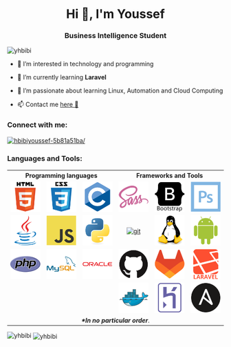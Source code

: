 <h1 align="center">Hi 👋, I'm Youssef</h1>
<h3 align="center">Business Intelligence Student</h3>

<p align="left"> <img src="https://komarev.com/ghpvc/?username=yhbibi&label=Profile%20views&color=0e75b6&style=flat" alt="yhbibi" /> </p>

- 👀 I’m interested in technology and programming

- 🌱 I’m currently learning **Laravel**

- 🧠 I’m passionate about learning Linux, Automation and Cloud Computing

- 📫 Contact me [here 📧](mailto:youssefhabibi.info@gmail.com)
  


<h3 align="left">Connect with me:</h3>
<p align="left">
<a href="https://www.linkedin.com/in/youssef-hbibi-5b81a51ba/" target="blank"><img align="center" src="https://raw.githubusercontent.com/rahuldkjain/github-profile-readme-generator/master/src/images/icons/Social/linked-in-alt.svg" alt="hbibiyoussef-5b81a51ba/" height="30" width="40" /></a>
</p>

<h3 align="left">Languages and Tools:</h3>



<table border="0" cellspacing="0" cellpadding="0" allign="center">
  <tbody>
    <tr>
      <th colspan="3">Programming languages</th>
      <th colspan="3">Frameworks and Tools</th>
    </tr>
    <tr>
     <td align="center">
        <a href="https://www.w3.org/html/" target="_blank" rel="noreferrer"> 
          <img src="https://raw.githubusercontent.com/devicons/devicon/master/icons/html5/html5-original-wordmark.svg" alt="html5" width="70" height="70"/> 
       </a>
      </td>
			<td align="center">
        <a href="https://www.w3schools.com/css/" target="_blank" rel="noreferrer">
         <img src="https://raw.githubusercontent.com/devicons/devicon/master/icons/css3/css3-original-wordmark.svg" alt="css3" width="70" height="70"/> 
        </a> 
      </td>
      <td align="center">
        <a href="https://www.cprogramming.com/" target="_blank" rel="noreferrer"> 
         <img src="https://raw.githubusercontent.com/devicons/devicon/master/icons/c/c-original.svg" alt="c" width="70" height="70"/> 
       </a>
      </td>
      <td align="center">
        <a href="https://sass-lang.com" target="_blank" rel="noreferrer"> 
         <img src="https://raw.githubusercontent.com/devicons/devicon/master/icons/sass/sass-original.svg" alt="sass" width="70" height="70"/>             </a>
      </td>
      <td align="center">
        <a href="https://getbootstrap.com" target="_blank" rel="noreferrer"> 
         <img src="https://raw.githubusercontent.com/devicons/devicon/master/icons/bootstrap/bootstrap-plain-wordmark.svg" alt="bootstrap" width="70" height="70"/> 
       </a>
      </td>
      <td align="center">
        <a href="https://www.photoshop.com/en" target="_blank" rel="noreferrer"> 
         <img src="https://raw.githubusercontent.com/devicons/devicon/master/icons/photoshop/photoshop-line.svg" alt="photoshop" width="70" height="70"/> 
       </a>
      </td>
    </tr>
    <tr>
      <td align="center">
        <a href="https://www.java.com" target="_blank" rel="noreferrer"> 
         <img src="https://raw.githubusercontent.com/devicons/devicon/master/icons/java/java-original.svg" alt="java" width="70" height="70"/>             </a>
      </td>
      <td align="center">
        <a href="https://developer.mozilla.org/en-US/docs/Web/JavaScript" target="_blank" rel="noreferrer"> 
         <img src="https://raw.githubusercontent.com/devicons/devicon/master/icons/javascript/javascript-original.svg" alt="javascript" width="70" height="70"/> 
       </a> 
      </td>
      <td align="center">
        <a href="https://python.org" target="_blank" rel="noreferrer"> 
         <img src="https://raw.githubusercontent.com/devicons/devicon/master/icons/python/python-original.svg" alt="python" width="70" height="70"/> 
        </a>
      </td>
      <td align="center">
        <a href="https://git-scm.com/" target="_blank" rel="noreferrer"> 
         <img src="https://www.vectorlogo.zone/logos/git-scm/git-scm-icon.svg" alt="git" width="70" height="70"/> 
        </a> 
      </td>
      <td align="center">
        <a href="https://www.linux.org/" target="_blank" rel="noreferrer"> 
         <img src="https://raw.githubusercontent.com/devicons/devicon/master/icons/linux/linux-original.svg" alt="linux" width="70" height="70"/>         </a>
      </td>
      <td align="center">
        <a href="https://www.android.com" target="_blank" rel="noreferrer"> 
         <img src="https://raw.githubusercontent.com/devicons/devicon/master/icons/android/android-original.svg" alt="android" width="70" height="70"/> 
        </a>
      </td>
    </tr>
    <tr>
      <td align="center">
        <a href="https://www.php.net" target="_blank" rel="noreferrer"> 
         <img src="https://raw.githubusercontent.com/devicons/devicon/master/icons/php/php-original.svg" alt="php" width="70" height="70"/> 
        </a>
      </td>
      <td align="center">
        <a href="https://www.mysql.com/" target="_blank" rel="noreferrer"> 
         <img src="https://raw.githubusercontent.com/devicons/devicon/master/icons/mysql/mysql-original-wordmark.svg" alt="mysql" width="70" height="70"/> 
        </a>
      </td>
     <td align="center">
        <a href="https://www.oracle.com/" target="_blank" rel="noreferrer"> 
         <img src="https://raw.githubusercontent.com/devicons/devicon/master/icons/oracle/oracle-original.svg" alt="oracle" width="70" height="70"/> 
        </a> 
      </td>
      <td align="center">
       <a href="https://github.com/" target="_blank" rel="noreferrer"> 
         <img src="https://raw.githubusercontent.com/devicons/devicon/master/icons/github/github-original.svg" alt="github" width="70" height="70"/>
        </a>
      </td>
      <td align="center">
        <a href="https://gitlab.com/" target="_blank" rel="noreferrer"> 
         <img src="https://raw.githubusercontent.com/devicons/devicon/master/icons/gitlab/gitlab-original.svg" alt="gitlab" width="70" height="70"/>
         </a>
      </td>
      <td align="center">
        <a href="https://laravel.com/" target="_blank" rel="noreferrer"> 
         <img src="https://raw.githubusercontent.com/devicons/devicon/master/icons/laravel/laravel-plain-wordmark.svg" alt="laravel" width="70" height="70"/> 
        </a>
      </td>
    </tr>
    <tr>
      <td align="center"></td>
      <td align="center"></td>
      <td align="center"></td>  
     <td align="center">
        <a href="https://www.docker.com/" target="_blank" rel="noreferrer"> 
         <img src="https://raw.githubusercontent.com/devicons/devicon/master/icons/docker/docker-original.svg" alt="docker" width="70" height="70"/> 
        </a> 
      </td>
      <td align="center">
        <a href="https://www.heroku.com/">
          <img src="https://raw.githubusercontent.com/devicons/devicon/master/icons/heroku/heroku-original.svg" alt="heroku" width="70" height="70"/>
        </a>
      </td>
      <td align="center">
        <a href="https://www.ansible.com/" target="_blank" rel="noreferrer"> 
         <img src="https://raw.githubusercontent.com/devicons/devicon/master/icons/ansible/ansible-original.svg" alt="ansible" width="70" height="70"/>         </a>
      </td>   
    </tr>
    <tr>
      <td align="center" colspan="6"><b><i>*In no particular order</i></b>.</td>
    </tr>
  </tbody>
</table>
 


<p><img align="left" src="https://github-readme-stats.vercel.app/api/top-langs?username=yhbibi&show_icons=true&locale=en&layout=compact" alt="yhbibi" /></p>

<p>&nbsp;<img align="center" src="https://github-readme-stats.vercel.app/api?username=yhbibi&show_icons=true&locale=en" alt="yhbibi" /></p>
